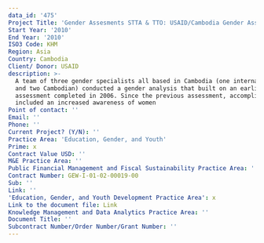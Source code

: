 ```yaml
---
data_id: '475'
Project Title: 'Gender Assesments STTA & TTO: USAID/Cambodia Gender Assessment (TDY 92)'
Start Year: '2010'
End Year: '2010'
ISO3 Code: KHM
Region: Asia
Country: Cambodia
Client/ Donor: USAID
description: >-
  A team of three gender specialists all based in Cambodia (one international
  and two Cambodian) conducted a gender analysis that built on an earlier
  assessment completed in 2006. Since the previous assessment, accomplishments
  included an increased awareness of women
Point of contact: ''
Email: ''
Phone: ''
Current Project? (Y/N): ''
Practice Area: 'Education, Gender, and Youth'
Prime: x
Contract Value USD: ''
M&E Practice Area: ''
Public Financial Management and Fiscal Sustainability Practice Area: ''
Contract Number: GEW-I-01-02-00019-00
Sub: ''
Link: ''
'Education, Gender, and Youth Development Practice Area': x
Link to the document file: Link
Knowledge Management and Data Analytics Practice Area: ''
Document Title: ''
Subcontract Number/Order Number/Grant Number: ''
---
```


